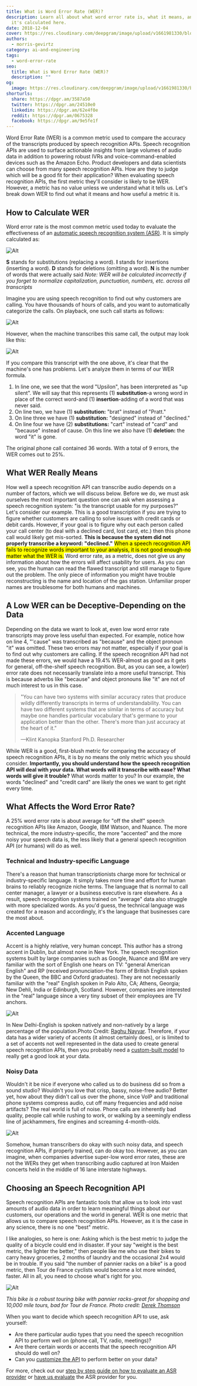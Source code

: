 ```yaml
---
title: What is Word Error Rate (WER)?
description: Learn all about what word error rate is, what it means, and how
  it's calculated here.
date: 2018-12-04
cover: https://res.cloudinary.com/deepgram/image/upload/v1661981330/blog/what-is-word-error-rate/what-is-wer%402x.jpg
authors:
  - morris-gevirtz
category: ai-and-engineering
tags:
  - word-error-rate
seo:
  title: What is Word Error Rate (WER)?
  description: ""
og:
  image: https://res.cloudinary.com/deepgram/image/upload/v1661981330/blog/what-is-word-error-rate/what-is-wer%402x.jpg
shorturls:
  share: https://dpgr.am/3587a50
  twitter: https://dpgr.am/24510e0
  linkedin: https://dpgr.am/62e4f0e
  reddit: https://dpgr.am/0675328
  facebook: https://dpgr.am/9e5fe1f
---
```

Word Error Rate (WER) is a common metric used to compare the accuracy of the transcripts produced by speech recognition APIs. Speech recognition APIs are used to surface actionable insights from large volumes of audio data in addition to powering robust IVRs and voice-command-enabled devices such as the Amazon Echo. Product developers and data scientists can choose from many speech recognition APIs. How are they to judge which will be a good fit for their application? When evaluating speech recognition APIs, the first metric they'll consider is likely to be WER. However, a metric has no value unless we understand what it tells us. Let's break down WER to find out what it means and how useful a metric it is.

## How to Calculate WER

Word error rate is the most common metric used today to evaluate the effectiveness of an [automatic speech recognition system (ASR)](https://sweet-pie-c52a63-blog.netlify.app/what-is-asr/). It is simply calculated as: 

![Alt](https://res.cloudinary.com/deepgram/image/upload/v1661976771/blog/what-is-word-error-rate/wer-1.jpg)

**S** stands for substitutions (replacing a word). **I** stands for insertions (inserting a word). **D** stands for deletions (omitting a word). **N** is the number of words that were actually said *Note: WER will be calculated incorrectly if you forget to normalize capitalization, punctuation, numbers, etc. across all transcripts*

Imagine you are using speech recognition to find out why customers are calling. You have thousands of hours of calls, and you want to automatically categorize the calls. On playback, one such call starts as follows: 

![Alt](https://res.cloudinary.com/deepgram/image/upload/v1661976772/blog/what-is-word-error-rate/creditcardcall-1.jpg)

However, when the machine transcribes this same call, the output may look like this: 

![Alt](https://res.cloudinary.com/deepgram/image/upload/v1661976773/blog/what-is-word-error-rate/transcript_creditcardcall-1.jpg)

 If you compare this transcript with the one above, it's clear that the machine's one has problems. Let's analyze them in terms of our WER formula.

1. In line one, we see that the word "Upsilon", has been interpreted as "up silent". We will say that this represents (1) **substitution**-a wrong word in place of the correct word-and (1) **insertion**-adding of a word that was never said.
2. On line two, we have (1) **substitution:** "brat" instead of "Pratt."
3. On line three we have (1) **substitution:** "designed" instead of "declined."
4. On line four we have (2) **substitutions:** "cart" instead of "card" and "because" instead of cause. On this line we also have (1) **deletion:** the word "it" is gone.

The original phone call contained 36 words. With a total of 9 errors, the WER comes out to 25%.

## What WER Really Means

How well a speech recognition API can transcribe audio depends on a number of factors, which we will discuss below. Before we do, we must ask ourselves the most important question one can ask when assessing a speech recognition system: "is the transcript usable for my purposes?" Let's consider our example. This is a good transcription if you are trying to figure whether customers are calling to solve issues with credit cards or debit cards. However, if your goal is to figure why out each person called your call center (to deal with a declined card, lost card, etc.) then this phone call would likely get mis-sorted. **This is because the system did not properly transcribe a keyword: "declined."** <mark>When a speech recognition API fails to recognize words important to your analysis, it is not good enough-no matter what the WER is.</mark> Word error rate, as a metric, does not give us any information about how the errors will affect usability for users. As you can see, you the human can read the flawed transcript and still manage to figure out the problem. The only piece of information you might have trouble reconstructing is the name and location of the gas station. Unfamiliar proper names are troublesome for both humans and machines.

## A Low WER can be Deceptive-Depending on the Data

Depending on the data we want to look at, even low word error rate transcripts may prove less useful than expected. For example, notice how on line 4, "'cause" was transcribed as "because" and the object pronoun "it" was omitted. These two errors may not matter, especially if your goal is to find out why customers are calling. If the speech recognition API had not made these errors, we would have a 19.4% WER-almost as good as it gets for general, off-the-shelf speech recognition. But, as you can see, a low(er) error rate does not necessarily translate into a more useful transcript. This is because adverbs like "because" and object pronouns like "it" are not of much interest to us in this case.

> "You can have two systems with similar accuracy rates that produce wildly differently transcripts in terms of understandability. You can have two different systems that are similar in terms of accuracy but maybe one handles particular vocabulary that's germane to your application better than the other. There's more than just accuracy at the heart of it."
>
> —Klint Kanopka Stanford Ph.D. Researcher

While WER is a good, first-blush metric for comparing the accuracy of speech recognition APIs, it is by no means the only metric which you should consider. **Importantly, you should understand how the speech recognition API will deal with *your* data. What words will it transcribe with ease? What words will give it trouble?** What words matter to you? In our example, the words "declined" and "credit card" are likely the ones we want to get right every time.

## What Affects the Word Error Rate?

A 25% word error rate is about average for "off the shelf" speech recognition APIs like Amazon, Google, IBM Watson, and Nuance. The more technical, the more industry-specific, the more "accented" and the more noisy your speech data is, the less likely that a general speech recognition API (or humans) will do as well.

### Technical and Industry-specific Language

There's a reason that human transcriptionists charge more for technical or industry-specific language. It simply takes more time and effort for human brains to reliably recognize niche terms. The language that is normal to call center manager, a lawyer or a business executive is rare elsewhere. As a result, speech recognition systems trained on "average" data also struggle with more specialized words. As you'd guess, the technical language was created for a reason and accordingly, it's the language that businesses care the most about.

### Accented Language

Accent is a highly relative, very human concept. This author has a strong accent in Dublin, but almost none in New York. The speech recognition systems built by large companies such as Google, Nuance and IBM are very familiar with the sort of English one hears on TV: "general American English" and RP (received pronunciation-the form of British English spoken by the Queen, the BBC and Oxford graduates). They are not necessarily familiar with the "real" English spoken in Palo Alto, CA; Athens, Georgia; New Dehli, India or Edinburgh, Scotland. However, companies are interested in the "real" language since a very tiny subset of their employees are TV anchors. 

![Alt](https://res.cloudinary.com/deepgram/image/upload/v1661976774/blog/what-is-word-error-rate/raghu-nayyar-501556-unsplash-1.jpg)

In New Delhi-English is spoken natively and non-natively by a large percentage of the population.Photo Credit: [Raghu Nayyar](https://unsplash.com/photos/EpAq2EE-shg). Therefore, if your data has a wider variety of accents (it almost certainly does), or is limited to a set of accents not well represented in the data used to create general speech recognition APIs, then you probably need a [custom-built model](https://deepgram.com/product/train/) to really get a good look at your data.

### Noisy Data

Wouldn't it be nice if everyone who called us to do business did so from a sound studio? Wouldn't you love that crisp, bassy, noise-free audio? Better yet, how about they didn't call us over the phone, since VoIP and traditional phone systems compress audio, cut off many frequencies and add noise artifacts? The real world is full of noise. Phone calls are inherently bad quality, people call while rushing to work, or walking by a seemingly endless line of jackhammers, fire engines and screaming 4-month-olds.

![Alt](https://res.cloudinary.com/deepgram/image/upload/v1661976774/blog/what-is-word-error-rate/baby-firetruck-jackhammer.jpg) 

Somehow, human transcribers do okay with such noisy data, and speech recognition APIs, if properly trained, can do okay too. However, as you can imagine, when companies advertise super-low word error rates, these are not the WERs they get when transcribing audio captured at Iron Maiden concerts held in the middle of 16 lane interstate highways.

## Choosing an Speech Recognition API

Speech recognition APIs are fantastic tools that allow us to look into vast amounts of audio data in order to learn meaningful things about our customers, our operations and the world in general. WER is one metric that allows us to compare speech recognition APIs. However, as it is the case in any science, there is no one "best" metric.

<WhitepaperPromo whitepaper="latest"></WhitepaperPromo>

I like analogies, so here is one: Asking which is the best metric to judge the quality of a bicycle could end in disaster. If your say "weight is the best metric, the lighter the better," then people like me who use their bikes to carry heavy groceries, 2 months of laundry and the occasional 2x4 would be in trouble. If you said "the number of pannier racks on a bike" is a good metric, then Tour de France cyclists would become a lot more winded, faster. All in all, you need to choose what's right for you. 

![Alt](https://res.cloudinary.com/deepgram/image/upload/v1661976775/blog/what-is-word-error-rate/derek-thomson-271991-unsplash.jpg)

*This bike is a robust touring bike with pannier racks-great for shopping and 10,000 mile tours, bad for Tour de France. Photo credit: [Derek Thomson](https://unsplash.com/photos/AJ-7QpXV9U4)*

When you want to decide which speech recognition API to use, ask yourself:

* Are there particular audio types that you need the speech recognition API to perform well on (phone call, TV, radio, meetings)?
* Are there certain words or accents that the speech recognition API should do well on?
* Can you [customize the API](https://deepgram.com/product/train/) to perform better on your data?

For more, check out our [step by step guide on how to evaluate an ASR provider](https://sweet-pie-c52a63-blog.netlify.app/how-to-test-automatic-speech-recognition-asr-providers-for-your-business/) or [have us evaluate](https://deepgram.com/contact-us) the ASR provider for you.
